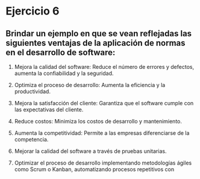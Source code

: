 # Ejercicio 6

## Brindar un ejemplo en que se vean reflejadas las siguientes ventajas de la aplicación de normas en el desarrollo de software:
1. Mejora la calidad del software: Reduce el número de errores y defectos, aumenta la confiabilidad y la seguridad.
2. Optimiza el proceso de desarrollo: Aumenta la eficiencia y la productividad.
3. Mejora la satisfacción del cliente: Garantiza que el software cumple con las expectativas del cliente.
4. Reduce costos: Minimiza los costos de desarrollo y mantenimiento.
5. Aumenta la competitividad: Permite a las empresas diferenciarse de la competencia.

1. Mejorar la calidad del software a través de pruebas unitarias.
2. Optimizar el proceso de desarrollo implementando metodologías ágiles como Scrum o Kanban, automatizando procesos repetitivos con 